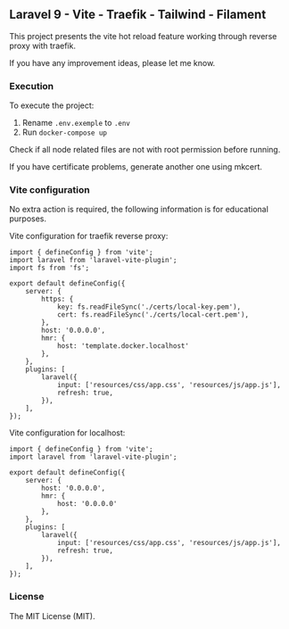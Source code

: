 ## Laravel 9 - Vite - Traefik - Tailwind - Filament

This project presents the vite hot reload feature working through reverse proxy with traefik.

If you have any improvement ideas, please let me know.

### Execution

To execute the project:

1. Rename `.env.exemple` to `.env`
2. Run `docker-compose up`

Check if all node related files are not with root permission before running.

If you have certificate problems, generate another one using mkcert.

### Vite configuration

No extra action is required, the following information is for educational purposes.

Vite configuration for traefik reverse proxy:

```
import { defineConfig } from 'vite';
import laravel from 'laravel-vite-plugin';
import fs from 'fs';

export default defineConfig({
    server: {
        https: {
            key: fs.readFileSync('./certs/local-key.pem'),
            cert: fs.readFileSync('./certs/local-cert.pem'),
        },
        host: '0.0.0.0',
        hmr: {
            host: 'template.docker.localhost'
        },
    },
    plugins: [
        laravel({
            input: ['resources/css/app.css', 'resources/js/app.js'],
            refresh: true,
        }),
    ],
});
```

Vite configuration for localhost:

```
import { defineConfig } from 'vite';
import laravel from 'laravel-vite-plugin';

export default defineConfig({
    server: {
        host: '0.0.0.0',
        hmr: {
            host: '0.0.0.0'
        },
    },
    plugins: [
        laravel({
            input: ['resources/css/app.css', 'resources/js/app.js'],
            refresh: true,
        }),
    ],
});
```

### License

The MIT License (MIT).